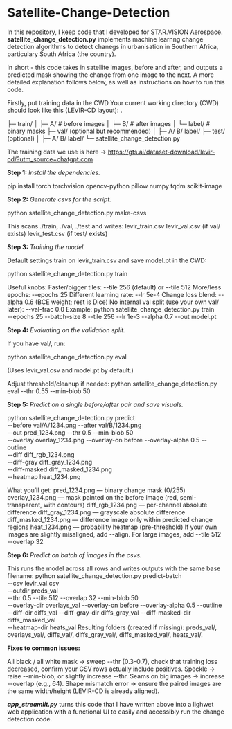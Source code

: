 # Satellite-Change-Detection

In this repository, I keep code that I developed for STAR.VISION Aerospace. **satellite_change_detection.py** implements machine learnng change detection algorithms to detect chanegs in urbanisation in Southern Africa, particulary South Africa (the country).

In short - this code takes in satellite images, before and after, and outputs a predicted mask showing the change from one image to the next. A more detailed explanation follows below, as well as instructions on how to run this code.

Firstly, put training data in the CWD
Your current working directory (CWD) should look like this (LEVIR-CD layout):
.


├─ train/
│  ├─ A/      # before images
│  ├─ B/      # after images
│  └─ label/  # binary masks
├─ val/   (optional but recommended)
│  ├─ A/  B/  label/
├─ test/  (optional)
│  ├─ A/  B/  label/
└─ satellite_change_detection.py


The training data we use is here -> https://gts.ai/dataset-download/levir-cd/?utm_source=chatgpt.com


**Step 1:**
_Install the dependencies._

pip install torch torchvision opencv-python pillow numpy tqdm scikit-image

**Step 2:**
_Generate csvs for the script._

python satellite_change_detection.py make-csvs

This scans ./train, ./val, ./test and writes:
levir_train.csv
levir_val.csv (if val/ exists)
levir_test.csv (if test/ exists)

**Step 3:**
_Training the model._

Default settings train on levir_train.csv and save model.pt in the CWD:

python satellite_change_detection.py train

Useful knobs:
Faster/bigger tiles: --tile 256 (default) or --tile 512
More/less epochs: --epochs 25
Different learning rate: --lr 5e-4
Change loss blend: --alpha 0.6 (BCE weight; rest is Dice)
No internal val split (use your own val/ later): --val-frac 0.0
Example:
python satellite_change_detection.py train \
  --epochs 25 --batch-size 8 --tile 256 --lr 1e-3 --alpha 0.7 --out model.pt

**Step 4:**
_Evaluating on the validation split._

If you have val/, run:

python satellite_change_detection.py eval

(Uses levir_val.csv and model.pt by default.)

Adjust threshold/cleanup if needed:
python satellite_change_detection.py eval --thr 0.55 --min-blob 50

**Step 5:**
_Predict on a single before/after pair and save visuals._

python satellite_change_detection.py predict \
  --before val/A/1234.png --after val/B/1234.png \
  --out pred_1234.png --thr 0.5 --min-blob 50 \
  --overlay overlay_1234.png --overlay-on before --overlay-alpha 0.5 --outline \
  --diff diff_rgb_1234.png \
  --diff-gray diff_gray_1234.png \
  --diff-masked diff_masked_1234.png \
  --heatmap heat_1234.png
  
What you’ll get:
pred_1234.png — binary change mask (0/255)
overlay_1234.png — mask painted on the before image (red, semi-transparent, with contours)
diff_rgb_1234.png — per-channel absolute difference
diff_gray_1234.png — grayscale absolute difference
diff_masked_1234.png — difference image only within predicted change regions
heat_1234.png — probability heatmap (pre-threshold)
If your own images are slightly misaligned, add --align. For large images, add --tile 512 --overlap 32

**Step 6:**
_Predict on batch of images in the csvs._

This runs the model across all rows and writes outputs with the same base filename:
python satellite_change_detection.py predict-batch \
  --csv levir_val.csv \
  --outdir preds_val \
  --thr 0.5 --tile 512 --overlap 32 --min-blob 50 \
  --overlay-dir overlays_val --overlay-on before --overlay-alpha 0.5 --outline \
  --diff-dir diffs_val --diff-gray-dir diffs_gray_val --diff-masked-dir diffs_masked_val \
  --heatmap-dir heats_val
Resulting folders (created if missing): preds_val/, overlays_val/, diffs_val/, diffs_gray_val/, diffs_masked_val/, heats_val/.

**Fixes to common issues:**

All black / all white mask -> sweep --thr (0.3–0.7), check that training loss decreased, confirm your CSV rows actually include positives.
Speckle → raise --min-blob, or slightly increase --thr.
Seams on big images → increase --overlap (e.g., 64).
Shape mismatch error → ensure the paired images are the same width/height (LEVIR-CD is already aligned).


_**app_streamlit.py**_ turns this code that I have written above into a lighwet web application with a functional UI to easily and accessibly run the change detection code.
